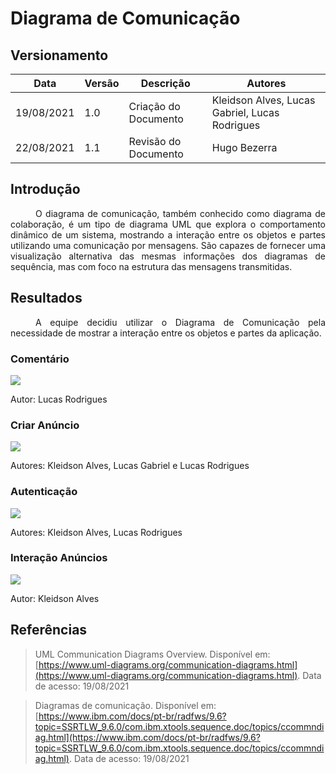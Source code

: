 # Diagrama de Comunicação

## Versionamento
| Data | Versão | Descrição | Autores |
| -------- | -------- | -------- | ---|
|   19/08/2021   |  1.0    |  Criação do Documento    | Kleidson Alves, Lucas Gabriel, Lucas Rodrigues
|   22/08/2021   |  1.1    |  Revisão do Documento    | Hugo Bezerra

## Introdução
<div style="text-indent: 40px; text-align: justify">
<p>
O diagrama de comunicação, também conhecido como diagrama de colaboração, é um tipo de diagrama UML que explora o comportamento dinâmico de um sistema, mostrando a interação entre os objetos e partes utilizando uma comunicação por mensagens. São capazes de fornecer uma visualização alternativa das mesmas informações dos diagramas de sequência, mas com foco na estrutura das mensagens transmitidas.
</p>
</div>

## Resultados

<div style="text-indent: 40px; text-align: justify">
<p>
A equipe decidiu utilizar o Diagrama de Comunicação pela necessidade de mostrar a interação entre os objetos e partes da aplicação.
</p>
</div>


### Comentário

![](https://i.imgur.com/BxNbFoU.png)

Autor: Lucas Rodrigues
### Criar Anúncio 

![](https://i.imgur.com/ZA8ky04.png)

Autores: Kleidson Alves, Lucas Gabriel e Lucas Rodrigues
### Autenticação

![](https://i.imgur.com/OhD5Yuh.png)

Autores: Kleidson Alves, Lucas Rodrigues

### Interação Anúncios

![](https://i.imgur.com/HuU4uO5.png)

Autor: Kleidson Alves 

## Referências
> UML Communication Diagrams Overview. Disponível em: [https://www.uml-diagrams.org/communication-diagrams.html](https://www.uml-diagrams.org/communication-diagrams.html). Data de acesso: 19/08/2021

> Diagramas de comunicação. Disponível em: [https://www.ibm.com/docs/pt-br/radfws/9.6?topic=SSRTLW_9.6.0/com.ibm.xtools.sequence.doc/topics/ccommndiag.html](https://www.ibm.com/docs/pt-br/radfws/9.6?topic=SSRTLW_9.6.0/com.ibm.xtools.sequence.doc/topics/ccommndiag.html). Data de acesso: 19/08/2021